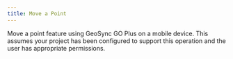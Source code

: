 ```yaml
---
title: Move a Point
---
```

			
Move a point feature using GeoSync GO Plus on a mobile device. This assumes your project has been configured to support this operation and the user has appropriate permissions.    